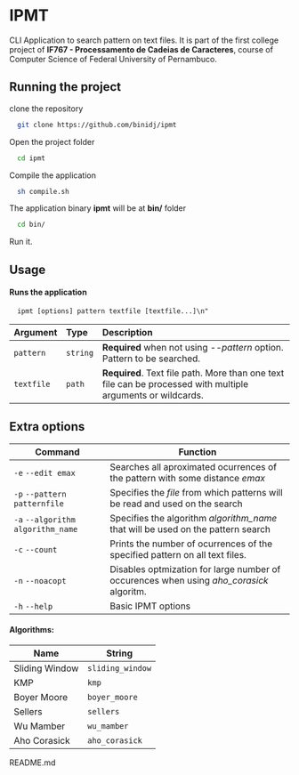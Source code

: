 # IPMT

CLI Application to search pattern on text files. It is part of the first college project of **IF767 - Processamento de Cadeias de Caracteres**, course of Computer Science of Federal University of Pernambuco. 



## Running the project

clone the repository

```bash
  git clone https://github.com/binidj/ipmt
```

Open the project folder

```bash
  cd ipmt
```

Compile the application

```bash
  sh compile.sh
```

The application binary **ipmt** will be at **bin/** folder

```bash
  cd bin/
```

Run it.

## Usage

#### Runs the application

```http
  ipmt [options] pattern textfile [textfile...]\n"
```

| Argument   | Type       | Description                           |
| :---------- | :--------- | :---------------------------------- |
| `pattern` | `string` | **Required** when not using *--pattern* option. Pattern to be searched. |
| `textfile` | `path` | **Required**. Text file path. More than one text file can be processed with multiple arguments or wildcards. |

## Extra options

| Command             | Function                                                |
| --------------------| ---------------------------------------------------------------- |
| `-e` `--edit emax` | Searches all aproximated ocurrences of the pattern with some distance *emax*
| `-p` `--pattern patternfile` | Specifies the *file* from which patterns will be read and used on the search
| `-a` `--algorithm algorithm_name` | Specifies the algorithm *algorithm_name* that will be used on the pattern search
| `-c` `--count` | Prints the number of ocurrences of the specified pattern on all text files.
| `-n` `--noacopt` | Disables optmization for large number of occurences when using *aho_corasick* algoritm.
| `-h` `--help` | Basic IPMT options


#### Algorithms:
| Name         | String             |
| -------------| -------------------|
| Sliding Window | `sliding_window`
| KMP | `kmp`
| Boyer Moore | `boyer_moore`
| Sellers | `sellers`
| Wu Mamber | `wu_mamber`
| Aho Corasick | `aho_corasick`

README.md
